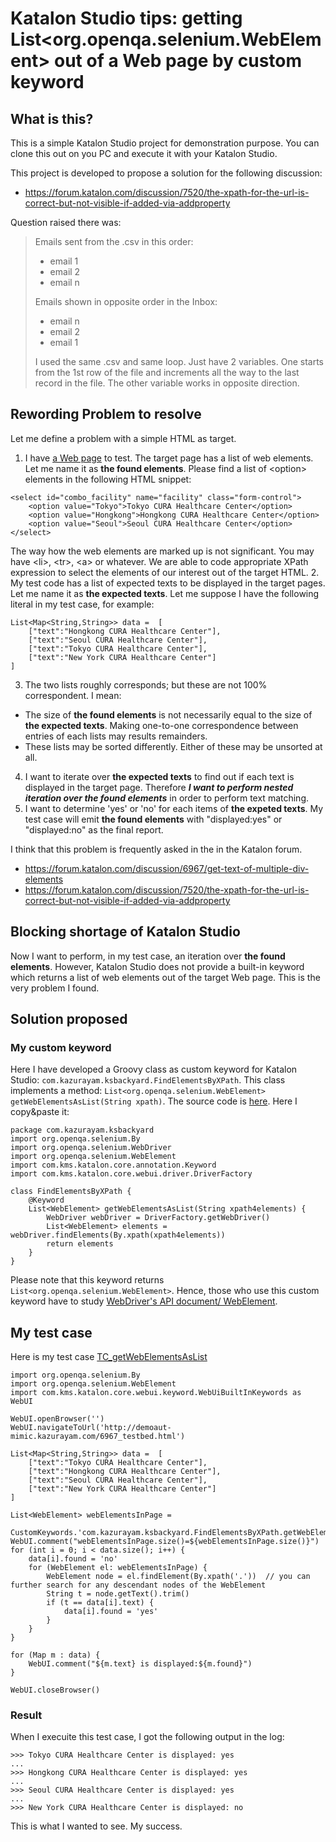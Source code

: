 Katalon Studio tips: getting List<org.openqa.selenium.WebElement> out of  a Web page by custom keyword
=====

## What is this?

This is a simple Katalon Studio project for demonstration purpose.
You can clone this out on you PC and execute it with your Katalon Studio.

This project is developed to propose a solution for the following discussion:

- https://forum.katalon.com/discussion/7520/the-xpath-for-the-url-is-correct-but-not-visible-if-added-via-addproperty

Question raised there was:

>Emails sent from the .csv in this order:
> - email 1
> - email 2
> - email n
>
>Emails shown in opposite order in the Inbox:
> - email n
> - email 2
> - email 1
>
>I used the same .csv and same loop. Just have 2 variables. One starts from the 1st row of the file and increments all the way to the last record in the file. The other variable works in opposite direction.

## Rewording Problem to resolve

Let me define a problem with a simple HTML as target.

1. I have [a Web page](http://demoaut-mimic.kazurayam.com/6967_testbed.html) to test. The target page has a list of web elements. Let me name it as **the found elements**. Please find a list of &lt;option&gt; elements in the following HTML snippet:
```
<select id="combo_facility" name="facility" class="form-control">
    <option value="Tokyo">Tokyo CURA Healthcare Center</option>
    <option value="Hongkong">Hongkong CURA Healthcare Center</option>
    <option value="Seoul">Seoul CURA Healthcare Center</option>
</select>
```
The way how the web elements are marked up is not significant. You may have &lt;li&gt;, &lt;tr&gt;, &lt;a&gt; or whatever. We are able to code appropriate XPath expression to select the elements of our interest out of the target HTML.
2. My test code has a list of expected texts to be displayed in the target pages. Let me name it as **the expected texts**. Let me suppose I have the following literal in my test case, for example:
```
List<Map<String,String>> data =  [
    ["text":"Hongkong CURA Healthcare Center"],
    ["text":"Seoul CURA Healthcare Center"],
    ["text":"Tokyo CURA Healthcare Center"],
	["text":"New York CURA Healthcare Center"]
]
```
3. The two lists roughly corresponds; but these are not 100% correspondent. I mean:
  - The size of **the found elements** is not necessarily equal to the size of **the expected texts**. Making one-to-one correspondence between entries of each lists may results remainders.  
  - These lists may be sorted differently. Either of these may be unsorted at all.
4. I want to iterate over **the expected texts** to find out if each text is displayed in the target page. Therefore ***I want to perform nested iteration over the found elements*** in order to perform text matching.
5. I want to determine 'yes' or 'no' for each items of **the expeted texts**. My test case will emit **the found elements** with "displayed:yes" or "displayed:no" as the final report.

I think that this problem is frequently asked in the in the Katalon forum.
- https://forum.katalon.com/discussion/6967/get-text-of-multiple-div-elements
- https://forum.katalon.com/discussion/7520/the-xpath-for-the-url-is-correct-but-not-visible-if-added-via-addproperty

## Blocking shortage of Katalon Studio

Now I want to perform, in my test case, an iteration over **the found elements**. However, Katalon Studio does not provide a built-in keyword which returns a list of web elements out of the target Web page. This is the very problem I found.

## Solution proposed

### My custom keyword

Here I have developed a Groovy class as custom keyword for Katalon Studio: `com.kazurayam.ksbackyard.FindElementsByXPath`. This class implements a method: `List<org.openqa.selenium.WebElement> getWebElementsAsList(String xpath)`. The source code is [here](https://github.com/kazurayam/KatalonDiscussion6967/blob/master/Keywords/com/kazurayam/ksbackyard/FindElementsByXPath.groovy). Here I copy&paste it:
```
package com.kazurayam.ksbackyard
import org.openqa.selenium.By
import org.openqa.selenium.WebDriver
import org.openqa.selenium.WebElement
import com.kms.katalon.core.annotation.Keyword
import com.kms.katalon.core.webui.driver.DriverFactory

class FindElementsByXPath {
    @Keyword
	List<WebElement> getWebElementsAsList(String xpath4elements) {
		WebDriver webDriver = DriverFactory.getWebDriver()
		List<WebElement> elements = webDriver.findElements(By.xpath(xpath4elements))
		return elements
	}
}
```

Please note that this keyword returns `List<org.openqa.selenium.WebElement>`. Hence, those who use this custom keyword have to study [WebDriver's API document/ WebElement](https://seleniumhq.github.io/selenium/docs/api/java/org/openqa/selenium/WebElement.html).

## My test case

Here is my test case [TC_getWebElementsAsList](https://github.com/kazurayam/FindElementsByXPath-getWebElementsAsList/blob/master/Scripts/TC_getWebElementsAsList/Script1529984673167.groovy)
```
import org.openqa.selenium.By
import org.openqa.selenium.WebElement
import com.kms.katalon.core.webui.keyword.WebUiBuiltInKeywords as WebUI

WebUI.openBrowser('')
WebUI.navigateToUrl('http://demoaut-mimic.kazurayam.com/6967_testbed.html')

List<Map<String,String>> data =  [
	["text":"Tokyo CURA Healthcare Center"],
	["text":"Hongkong CURA Healthcare Center"],
	["text":"Seoul CURA Healthcare Center"],
	["text":"New York CURA Healthcare Center"]
]

List<WebElement> webElementsInPage =
	CustomKeywords.'com.kazurayam.ksbackyard.FindElementsByXPath.getWebElementsAsList'('//select[@name="facility"]/option')
WebUI.comment("webElementsInPage.size()=${webElementsInPage.size()}")
for (int i = 0; i < data.size(); i++) {
	data[i].found = 'no'
	for (WebElement el: webElementsInPage) {
		WebElement node = el.findElement(By.xpath('.'))  // you can further search for any descendant nodes of the WebElement
		String t = node.getText().trim()
		if (t == data[i].text) {
			data[i].found = 'yes'
		}
	}
}

for (Map m : data) {
	WebUI.comment("${m.text} is displayed:${m.found}")
}

WebUI.closeBrowser()
```

### Result

When I execuite this test case, I got the following output in the log:
```
>>> Tokyo CURA Healthcare Center is displayed: yes
...
>>> Hongkong CURA Healthcare Center is displayed: yes
...
>>> Seoul CURA Healthcare Center is displayed: yes
...
>>> New York CURA Healthcare Center is displayed: no
```

This is what I wanted to see. My success.
